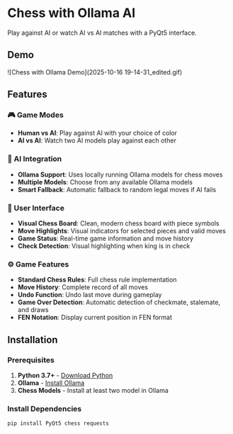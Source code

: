 # Chess with Ollama AI

 Play against AI or watch AI vs AI matches with a PyQt5 interface.
## Demo

![Chess with Ollama Demo](2025-10-16 19-14-31_edited.gif)

## Features

### 🎮 Game Modes
- **Human vs AI**: Play against AI with your choice of color
- **AI vs AI**: Watch two AI models play against each other

### 🤖 AI Integration
- **Ollama Support**: Uses locally running Ollama models for chess moves
- **Multiple Models**: Choose from any available Ollama models
- **Smart Fallback**: Automatic fallback to random legal moves if AI fails

### 🎨 User Interface
- **Visual Chess Board**: Clean, modern chess board with piece symbols
- **Move Highlights**: Visual indicators for selected pieces and valid moves
- **Game Status**: Real-time game information and move history
- **Check Detection**: Visual highlighting when king is in check

### ⚙️ Game Features
- **Standard Chess Rules**: Full chess rule implementation
- **Move History**: Complete record of all moves
- **Undo Function**: Undo last move during gameplay
- **Game Over Detection**: Automatic detection of checkmate, stalemate, and draws
- **FEN Notation**: Display current position in FEN format

## Installation

### Prerequisites

1. **Python 3.7+** - [Download Python](https://www.python.org/downloads/)
2. **Ollama** - [Install Ollama](https://ollama.ai/)
3. **Chess Models** - Install at least two model in Ollama

### Install Dependencies

```bash
pip install PyQt5 chess requests
